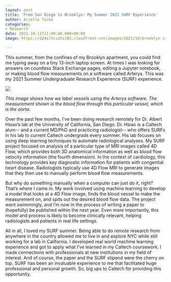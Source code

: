 ```yaml
---
layout: post
title: 'From San Diego to Brooklyn: My Summer 2021 SURF Experience'
author: Arielle Tycko
categories:
- Research
date: 2021-10-11T21:00:00.000+00:00
image: https://d24slhcvzhzz82.cloudfront.net/images/2021/10/brooklyn view.jpg

---
```

This summer, from the confines of my Brooklyn apartment, you could find me typing away on a tiny 13-inch laptop screen. At times I was looking for answers on countless Stack Exchange pages, editing a Jupyter notebook, or making blood flow measurements on a software called Arterys. This was my 2021 Summer Undergraduate Research Experience (SURF) experience.

![](https://d24slhcvzhzz82.cloudfront.net/images/2021/10/arterys.jpg)

_This image shows how we label vessels using the Arterys software. The measurement shown is the blood flow through this particular vessel, which is the aorta._

Over the past few months, I’ve been doing research remotely for Dr. Albert Hsiao’s lab at the University of California, San Diego. Dr. Hsiao is a Caltech alum-- and a current MD/PhD and practicing radiologist-- who offers SURFs in his lab to current Caltech undergrads every summer. His lab focuses on using deep learning techniques to automate radiological analyses. My SURF project focused on analysis of a particular type of MRI images called 4D Flow, which provides both 3D anatomical information as well as blood flow velocity information (the fourth dimension). In the context of cardiology, this technology provides key diagnostic information for patients with congenital heart disease. Radiologists typically use 4D Flow MRI to generate images that they then use to manually perform blood flow measurements.

But why do something manually when a computer can just do it, right? That’s where I came in. My work involved using machine learning to develop a model that looks at a 4D Flow image, finds the blood vessel to make the measurement on, and spits out the desired blood flow data. The project went swimmingly, and I’m now in the process of writing a paper to (hopefully) be published within the next year. Even more importantly, this model and process is likely to become clinically relevant, helping radiologists and patients in real life settings.

All in all, I loved my SURF summer. Being able to do remote research from anywhere in the country allowed me to live in and explore NYC while still working for a lab in California. I developed real world machine learning experience and got to apply what I’ve learned in my Caltech coursework. I made connections with professionals at new institutions in my field of interest. And of course, the paper and the SURF stipend were the cherry on top. SURF has been an invaluable experience to me that facilitated huge professional and personal growth. So, big ups to Caltech for providing this opportunity.